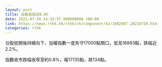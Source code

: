 ```yaml
---
layout: post
title: 台股低收近0.8%
date: 2021-07-28 14:32:57.000000000 +08:00
link: https://news.rthk.hk/rthk/ch/component/k2/1602987-20210728.htm
categories: rthk
---
```


台股低開後持續向下，加權指數一度失守17000點關口，低見16893點，跌幅近2.2%。

指數收市跌幅收窄至約0.8%，報17135點，跌134點。
